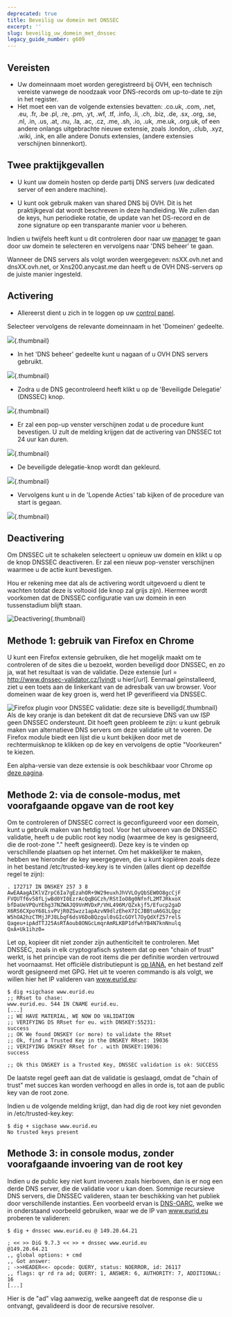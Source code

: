 ```yaml
---
deprecated: true
title: Beveilig uw domein met DNSSEC
excerpt: ''
slug: beveilig_uw_domein_met_dnssec
legacy_guide_number: g609
---
```



## Vereisten

- Uw domeinnaam moet worden geregistreerd bij OVH, een technisch vereiste vanwege de noodzaak voor DNS-records om up-to-date te zijn in het register.
- Het moet een van de volgende extensies bevatten: .co.uk, .com, .net, .eu, .fr, .be .pl, .re, .pm, .yt, .wf, .tf, .info, .li, .ch, .biz, .de, .sx, .org, .se, .nl, .in, .us, .at, .nu, .la, .ac, .cz, .me, .sh, .io, .uk, .me.uk, .org.uk, of een andere onlangs uitgebrachte nieuwe extensie, zoals .london, .club, .xyz, .wiki, .ink, en alle andere Donuts extensies, (andere extensies verschijnen binnenkort).




## Twee praktijkgevallen

- U kunt uw domein hosten op derde partij DNS servers (uw dedicated server of een andere machine). 

- U kunt ook gebruik maken van shared DNS bij OVH. Dit is het praktijkgeval dat wordt beschreven in deze handleiding. We zullen dan de keys, hun periodieke rotatie, de update van het DS-record en de zone signature op een transparante manier voor u beheren.


Indien u twijfels heeft kunt u dit controleren door naar uw [manager](https://www.ovh.com/manager/web) te gaan door uw domein te selecteren en vervolgens naar 'DNS beheer' te gaan. 

Wanneer de DNS servers als volgt worden weergegeven: 
nsXX.ovh.net and dnsXX.ovh.net, or Xns200.anycast.me dan heeft u de OVH DNS-servers op de juiste manier ingesteld.


## Activering

- Allereerst dient u zich in te loggen op uw [control panel](https://www.ovh.com/manager/web).


Selecteer vervolgens de relevante domeinnaam in het 'Domeinen' gedeelte.

![](images/2896.png){.thumbnail}

- In het 'DNS beheer' gedeelte kunt u nagaan of u OVH DNS servers gebruikt.



![](images/3966.png){.thumbnail}

- Zodra u de DNS gecontroleerd heeft klikt u op de 'Beveiligde Delegatie' (DNSSEC) knop.



![](images/3967.png){.thumbnail}

- Er zal een pop-up venster verschijnen zodat u de procedure kunt bevestigen. U zult de melding krijgen dat de activering van DNSSEC tot 24 uur kan duren.



![](images/2895.png){.thumbnail}

- De beveiligde delegatie-knop wordt dan gekleurd.



![](images/3968.png){.thumbnail}

- Vervolgens kunt u in de 'Lopende Acties' tab kijken of de procedure van start is gegaan.



![](images/3969.png){.thumbnail}


## Deactivering
Om DNSSEC uit te schakelen selecteert u opnieuw uw domein en klikt u op de knop  DNSSEC deactiveren. Er zal een nieuw pop-venster verschijnen waarmee u de actie kunt bevestigen.   

Hou er rekening mee dat als de activering wordt uitgevoerd u dient te wachten totdat deze is voltooid (de knop zal grijs zijn). Hiermee wordt voorkomen dat de DNSSEC configuratie van uw domein in een tussenstadium blijft staan.

![Deactivering](images/3970.png){.thumbnail}


## Methode 1: gebruik van Firefox en Chrome
U kunt een Firefox extensie gebruiken, die het mogelijk maakt om te controleren of de sites die u bezoekt, worden beveiligd door DNSSEC, en zo ja, wat het resultaat is van de validatie. Deze extensie [url = http://www.dnssec-validator.cz/]vindt u hier[/url]. Eenmaal geïnstalleerd, ziet u een toets aan de linkerkant van de adresbalk van uw browser. Voor domeinen waar de key groen is, werd het IP geverifieerd via DNSSEC.

![Firefox plugin voor DNSSEC validatie: deze site is beveiligd](images/119.png){.thumbnail}
Als de key oranje is dan betekent dit dat de recursieve DNS van uw ISP geen DNSSEC ondersteunt. Dit hoeft geen probleem te zijn: u kunt gebruik maken van alternatieve DNS servers om deze validatie uit te voeren. De Firefox module biedt een lijst die u kunt bekijken door met de rechtermuisknop te klikken op de key en vervolgens de optie "Voorkeuren" te kiezen.

Een alpha-versie van deze extensie is ook beschikbaar voor Chrome op [deze pagina](https://chrome.google.com/webstore/detail/hpmbmjbcmglolhjdcbicfdhmgmcoeknm).


## Methode 2: via de console-modus, met voorafgaande opgave van de root key
Om te controleren of DNSSEC correct is geconfigureerd voor een domein, kunt u gebruik maken van hetdig tool. Voor het uitvoeren van de DNSSEC validatie, heeft u de public root key nodig (waarmee de key is gesigneerd, die de root-zone "." heeft gesigneerd). Deze key is te vinden op verschillende plaatsen op het internet. Om het makkelijker te maken, hebben we hieronder de key weergegeven, die u kunt kopiëren zoals deze in het bestand /etc/trusted-key.key is te vinden (alles dient op dezelfde regel te zijn):


```
. 172717 IN DNSKEY 257 3 8 AwEAAagAIKlVZrpC6Ia7gEzahOR+9W29euxhJhVVLOyQbSEW0O8gcCjF
FVQUTf6v58fLjwBd0YI0EzrAcQqBGCzh/RStIoO8g0NfnfL2MTJRkxoX
bfDaUeVPQuYEhg37NZWAJQ9VnMVDxP/VHL496M/QZxkjf5/Efucp2gaD
X6RS6CXpoY68LsvPVjR0ZSwzz1apAzvN9dlzEheX7ICJBBtuA6G3LQpz
W5hOA2hzCTMjJPJ8LbqF6dsV6DoBQzgul0sGIcGOYl7OyQdXfZ57relS
Qageu+ipAdTTJ25AsRTAoub8ONGcLmqrAmRLKBP1dfwhYB4N7knNnulq
QxA+Uk1ihz0=
```


Let op, kopieer dit niet zonder zijn authenticiteit te controleren. Met DNSSEC, zoals in elk cryptografisch systeem dat op een "chain of trust" werkt, is het principe van de root items die per definitie worden vertrouwd het voornaamst. Het officiële distributiepunt is [op IANA](https://data.iana.org/root-anchors/), en het bestand zelf wordt gesigneerd met GPG.
Het uit te voeren commando is als volgt, we willen hier het IP valideren van www.eurid.eu:

```
$ dig +sigchase www.eurid.eu
;; RRset to chase:
www.eurid.eu. 544 IN CNAME eurid.eu.
[...]
;; WE HAVE MATERIAL, WE NOW DO VALIDATION
;; VERIFYING DS RRset for eu. with DNSKEY:55231: 
success
;; OK We found DNSKEY (or more) to validate the RRset
;; Ok, find a Trusted Key in the DNSKEY RRset: 19036
;; VERIFYING DNSKEY RRset for . with DNSKEY:19036: 
success

;; Ok this DNSKEY is a Trusted Key, DNSSEC validation is ok: SUCCESS
```


De laatste regel geeft aan dat de validatie is geslaagd, omdat de "chain of trust" met succes kan worden verhoogd en alles in orde is, tot aan de public key van de root zone.

Indien u de volgende melding krijgt, dan had dig de root key niet gevonden in /etc/trusted-key.key:

```
$ dig + sigchase www.eurid.eu
No trusted keys present
```




## Methode 3: in console modus, zonder voorafgaande invoering van de root key
Indien u de public key niet kunt invoeren zoals hierboven, dan is er nog een derde DNS server, die de validatie voor u kan doen. Sommige recursieve DNS servers, die DNSSEC valideren, staan ter beschikking van het publiek door verschillende instanties. Een voorbeeld ervan is [DNS-OARC](https://www.dns-oarc.net/oarc/services/odvr), welke we in onderstaand voorbeeld gebruiken, waar we de IP van www.eurid.eu proberen te valideren:


```
$ dig + dnssec www.eurid.eu @ 149.20.64.21

; << >> DiG 9.7.3 << >> + dnssec www.eurid.eu 
@149.20.64.21
,, global options: + cmd
,, Got answer:
; ->>HEADER<<- opcode: QUERY, status: NOERROR, id: 26117
,, flags: qr rd ra ad; QUERY: 1, ANSWER: 6, AUTHORITY: 7, ADDITIONAL: 16
[...]
```


Hier is de "ad" vlag aanwezig, welke aangeeft dat de response die u ontvangt, gevalideerd is door de recursive resolver.

